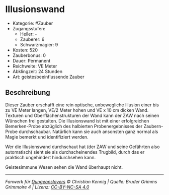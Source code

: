 # Illusionswand

- Kategorie: #Zauber
- Zugangsstufen:
  - Heiler: -
  - Zauberer: 6
  - Schwarzmagier: 9
- Kosten: 520
- Zauberbonus: 0
- Dauer: Permanent
- Reichweite: VE Meter
- Abklingzeit: 24 Stunden
- Art: geistesbeeinflussende Zauber

## Beschreibung

Dieser Zauber erschafft eine rein optische, unbewegliche Illusion einer bis zu VE Meter langen, VE/2 Meter hohen und VE x 10 cm dicken Wand. Texturen und Oberflächenstrukturen der Wand kann der ZAW nach seinen Wünschen frei gestalten. Die Illusionswand ist mit einer erfolgreichen Bemerken-Probe abzüglich des halbierten Probenergebnisses der Zaubern-Probe durchschaubar. Natürlich kann sie auch ansonsten ganz normal als Magie bemerkt und identifiziert werden.

Wer die Illusionswand durchschaut hat (der ZAW und seine Gefährten also automatisch) sieht sie als durchscheinendes Trugbild, durch das er praktisch ungehindert hindurchsehen kann.

Geistesimmune Wesen sehen die Wand überhaupt nicht.

---

_Fanwerk für [Dungeonslayers](https://www.dungeonslayers.net/) © Christian Kennig | Quelle: Bruder Grimms Grimmoire 4 | Lizenz: [CC-BY-NC-SA 4.0](https://creativecommons.org/licenses/by-nc-sa/4.0/deed.de)_
